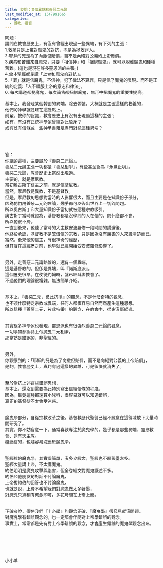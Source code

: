 ```yaml
---
title: 發問：某個異端和善惡二元論
last_modified_at: 1547991665
categories:
  - 護教、福音
---
```


問題：<br>請問在教會歷史上，有沒有曾經出現過一些異端，有下列的主張： <br>1.救贖只是上帝對魔鬼的對抗，不是為拯救罪人。 <br>2.耶穌的死是為了向撒但賠償，而不是向絕對公義的上帝賠償。 <br>3.疾病和苦難來自魔鬼，只要「相信神」和「捆綁魔鬼」，就可以脫離魔鬼和種種苦難。(這也是現在許多靈恩派的主張。)<br>4.全本聖經都是講「上帝和魔鬼的對抗」。 <br>5.「罪」就是信魔鬼，不信神，犯了律法不算罪，只是信了魔鬼的表現。而不是正統的定義:「人不順服上帝的意志和律法」。<br>6. 每次講道都提魔鬼，每次禱告都捆綁魔鬼，無形中把魔鬼的重要性提高。<br><!--more--> <br>基本上，我發現某個韓國的異端，除去偽裝，大概就是主張這樣的教義的，<br>他們的神學就是建在這幾點上。<br>前輩，按你的認識，教會歷史上有沒有出現過這樣的主張？<br>如有，有沒有正統神學家曾經對此駁斥？<br>或有沒有信條或一些神學書籍是專門對抗這種異端？<br><br><br><br><br>答：<br>你講的這種，主要屬於『善惡二元論』。<br>善惡二元論主張一切都是『善惡相爭』，有些甚至認為『永無止境』。<br>善惡二元論，教會歷史上當然出現過。<br>主要的，就是摩尼教。<br>當初奧古斯丁信主之前，就是信摩尼教。<br>當然，摩尼教是異教，不是基督教。<br>但是，摩尼教的思想對當時的人影響很大，而且主要是在知識份子部分，<br>因為他們用善惡二元的理論，幾乎都可以答出世界上一切的問題。<br>所以奧古斯丁和大量知識份子當初就被這種宗教吸引。<br>奧古斯丁當時就認為，基督教都是沒學問的人在信的，問什麼都不會，<br>所以他很不屑。<br>一直到後來，他聽了當時的大主教安波羅修一段時間的講道後，<br>他終於承認，基督教不是笨蛋信的宗教，只是因為沒有厲害的人來講清楚而已。<br>當然，後來他的信主，有很神奇的經歷，<br>但其實在這經歷之前，他早就已經開始受安波羅修影響了。<br> <br><br>另外，走善惡二元論路線的，還有一個異端，<br>這是基督教的，但卻是異端，叫『諾斯底派』。<br>這個歷史很早，在使徒約翰時，就已經肆虐教會了。<br>不過他們的理論很複雜，無法簡單介紹。<br><br> <br>基本上，『善惡二元，彼此抗爭』的觀念，不是什麼奇特的觀念，<br>也不須什麼特定宗教或異端，任何人都很容易自然而然產生這種思想。<br>所以這種『善惡二元，彼此抗爭』的觀念，在教會中，從來沒斷絕過。<br> <br><br>其實很多神學家也發現，靈恩派也有很強烈善惡二元論的觀念，<br>一切事物都訴諸上帝魔鬼二元相爭，<br>那當然是錯誤的、非聖經的。<br> <br><br>另外，<br>你觀察到的：「耶穌的死是為了向撒但賠償，而不是向絕對公義的上帝賠償」，<br>是的，教會歷史上，真的有過這樣的異端，可是很快就消失了。<br><br> <br>至於對抗上述這些錯誤思想，<br>基本上，還沒到需要為此特別寫出信經信條的程度。<br>因為，畢竟這種都還算小兒科，很容易就可以知道錯誤，<br>真正的基督徒不太會受迷惑。<br> <br><br>魔鬼學部分，自從宗教改革之後，基督教歷代聖徒已經不願意在這領域放下大量時間研究了。<br>其實，你不妨留意一下，通常喜歡專注於魔鬼學的，幾乎都是那些異端、靈恩教會、還有天主教。<br>越迷信的，也越容易沈迷於魔鬼學。<br> <br><br>聖經裡的魔鬼學，其實很簡單，沒多少經文，聖經也不願著墨太多。<br>聖經大量講上帝，不太講魔鬼。<br>約伯明明是魔鬼攻擊與陷害，但全卷經文對魔鬼講述不多。<br>約伯和他朋友的對話不討論魔鬼，<br>上帝對約伯的回答也不討論魔鬼，<br>也就是說，上帝不希望我們對魔鬼做太多著墨，<br>對魔鬼只須稍有概念即可，多花時間在上帝上面。<br><br><br>正確來說，假使我們『上帝學』的觀念正確，『魔鬼學』很容易就沒問題。<br>對魔鬼學有錯誤觀念的，也一定都會伴隨對上帝學錯誤的觀念。<br>事實上，常常都是先有對上帝學錯誤的觀念，才會產生錯誤的魔鬼學觀念出來。<br><br><br><br><br><br><br>小小羊<br><br><br><br>
